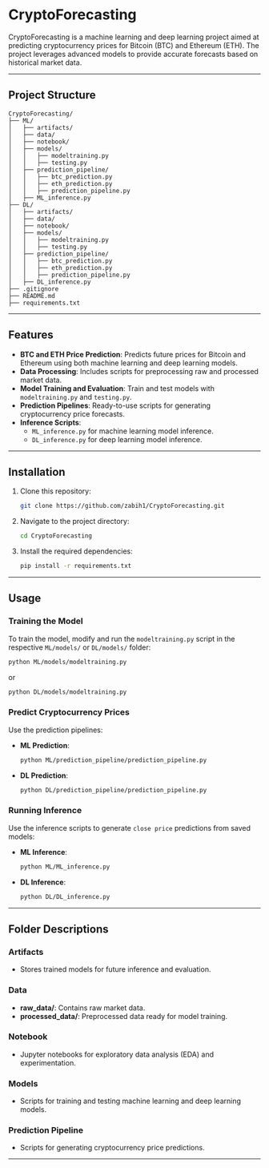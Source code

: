 # CryptoForecasting

CryptoForecasting is a machine learning and deep learning project aimed at predicting cryptocurrency prices for Bitcoin (BTC) and Ethereum (ETH). The project leverages advanced models to provide accurate forecasts based on historical market data.

---

## Project Structure

```
CryptoForecasting/
├── ML/
│   ├── artifacts/
│   ├── data/
│   ├── notebook/
│   ├── models/
│   │   ├── modeltraining.py
│   │   ├── testing.py
│   ├── prediction_pipeline/
│   │   ├── btc_prediction.py
│   │   ├── eth_prediction.py
│   │   ├── prediction_pipeline.py
│   ├── ML_inference.py
├── DL/
│   ├── artifacts/
│   ├── data/
│   ├── notebook/
│   ├── models/
│   │   ├── modeltraining.py
│   │   ├── testing.py
│   ├── prediction_pipeline/
│   │   ├── btc_prediction.py
│   │   ├── eth_prediction.py
│   │   ├── prediction_pipeline.py
│   ├── DL_inference.py
├── .gitignore
├── README.md
├── requirements.txt
```

---

## Features

- **BTC and ETH Price Prediction**: Predicts future prices for Bitcoin and Ethereum using both machine learning and deep learning models.
- **Data Processing**: Includes scripts for preprocessing raw and processed market data.
- **Model Training and Evaluation**: Train and test models with `modeltraining.py` and `testing.py`.
- **Prediction Pipelines**: Ready-to-use scripts for generating cryptocurrency price forecasts.
- **Inference Scripts**: 
  - `ML_inference.py` for machine learning model inference.
  - `DL_inference.py` for deep learning model inference.

---

## Installation

1. Clone this repository:
   ```bash
   git clone https://github.com/zabih1/CryptoForecasting.git
   ```
2. Navigate to the project directory:
   ```bash
   cd CryptoForecasting
   ```
3. Install the required dependencies:
   ```bash
   pip install -r requirements.txt
   ```

---

## Usage

### Training the Model
To train the model, modify and run the `modeltraining.py` script in the respective `ML/models/` or `DL/models/` folder:
   ```bash
   python ML/models/modeltraining.py
   ```
   or
   ```bash
   python DL/models/modeltraining.py
   ```

### Predict Cryptocurrency Prices
Use the prediction pipelines:

- **ML Prediction**:
  ```bash
  python ML/prediction_pipeline/prediction_pipeline.py
  ```
- **DL Prediction**:
  ```bash
  python DL/prediction_pipeline/prediction_pipeline.py
  ```


### Running Inference
Use the inference scripts to generate `close price` predictions from saved models:

- **ML Inference**:
  ```bash
  python ML/ML_inference.py
  ```
- **DL Inference**:
  ```bash
  python DL/DL_inference.py
  ```

---

## Folder Descriptions

### Artifacts
- Stores trained models for future inference and evaluation.

### Data
- **raw_data/**: Contains raw market data.
- **processed_data/**: Preprocessed data ready for model training.

### Notebook
- Jupyter notebooks for exploratory data analysis (EDA) and experimentation.

### Models
- Scripts for training and testing machine learning and deep learning models.

### Prediction Pipeline
- Scripts for generating cryptocurrency price predictions.

---
